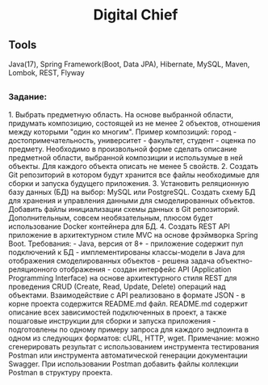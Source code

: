 <h1 align="center">Digital Chief</h1> 
<h2> Tools</h2>
Java(17), Spring Framework(Boot, Data JPA), Hibernate, MySQL, Maven, Lombok, REST, Flyway
<h2></h2>
<h3> Задание: </h3>
1. Выбрать предметную область. На основе выбранной области, придумать композицию,
состоящей из не менее 2 объектов, отношения между которыми "один ко многим". Пример
композиций: город - достопримечательность, университет - факультет, студент - оценка
по предмету. Необходимо в произвольной форме сделать описание предметной области,
выбранной композиции и использумые в ней объекты. Для каждого объекта описать не
менее 5 свойств.
2. Создать Git репозиторий в котором будут хранится все файлы необходимые для сборки
и запуска будущего приложения.
3. Установить реляционную базу данных (БД) на выбор: MySQL или PostgreSQL. Создать
схему БД для хранения и управления данными для смоделированных объектов. Добавить
файлы инициализации схемы данных в Git репозиторий. Дополнительным, совсем
необязательным, плюсом будет использование Docker контейнера для БД.
4. Создать REST API приложение в архитектурном стиле MVC на основе фрэймворка
Spring Boot. Требования:
- Java, версия от 8+
- приложение содержит пул подключений к БД
- имплементированы классы-модели в Java для отображения смоделированных
объектов
- решена задача объектно-реляционного отображения
- создан интерфейс API (Application Programming Interface) на основе архитектурного
стиля REST для проведения CRUD (Create, Read, Update, Delete) операций над
объектами. Взаимодействие с API реализовано в формате JSON
- в корне проекта содержится README.md файл. README.md содержит описание всех
зависимостей подключенных в проект, а также пошаговые инструкции для сборки и
запуска приложения
- подготовлены по одному примеру запроса для каждого эндпоинта в одном из
следующих форматов: сURL, HTTP, wget. Примечание: можно сгенерировать результат с
использованием инструмента тестирования Postman или инструмента автоматической
генерации документации Swagger. При использовании Postman добавить файлы
коллекции Postman в структуру проекта.
<h2></h2>


